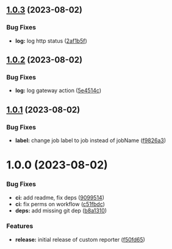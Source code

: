 ## [1.0.3](https://github.com/sesamecare/playwright-prometheus-reporter/compare/v1.0.2...v1.0.3) (2023-08-02)


### Bug Fixes

* **log:** log http status ([2af1b5f](https://github.com/sesamecare/playwright-prometheus-reporter/commit/2af1b5f52da04776dc4f0600965285b1db66bdb4))

## [1.0.2](https://github.com/sesamecare/playwright-prometheus-reporter/compare/v1.0.1...v1.0.2) (2023-08-02)


### Bug Fixes

* **log:** log gateway action ([5e4514c](https://github.com/sesamecare/playwright-prometheus-reporter/commit/5e4514c1e4f4c04b7b11b7307df0de1288799aca))

## [1.0.1](https://github.com/sesamecare/playwright-prometheus-reporter/compare/v1.0.0...v1.0.1) (2023-08-02)


### Bug Fixes

* **label:** change job label to job instead of jobName ([f9826a3](https://github.com/sesamecare/playwright-prometheus-reporter/commit/f9826a394305468c94b04c6ef1552df0c6372350))

# 1.0.0 (2023-08-02)


### Bug Fixes

* **ci:** add readme, fix deps ([9099514](https://github.com/sesamecare/playwright-prometheus-reporter/commit/909951430c198fd871d54a3adde0342e5814300b))
* **ci:** fix perms on workflow ([c51fbdc](https://github.com/sesamecare/playwright-prometheus-reporter/commit/c51fbdc783fbe0678f0925661185a9e3b1e9139f))
* **deps:** add missing git dep ([b8a1310](https://github.com/sesamecare/playwright-prometheus-reporter/commit/b8a13102aa14b40d3ddfa26a0492d9f21a32af98))


### Features

* **release:** initial release of custom reporter ([f50fd65](https://github.com/sesamecare/playwright-prometheus-reporter/commit/f50fd65318a640e75402e681d9174dabacab53bc))

